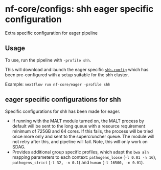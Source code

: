# nf-core/configs: shh eager specific configuration

Extra specific configuration for eager pipeline

## Usage

To use, run the pipeline with `-profile shh`.

This will download and launch the eager specific [`shh.config`](../../../conf/pipeline/eager/shh.config) which has been pre-configured with a setup suitable for the shh cluster.

Example: `nextflow run nf-core/eager -profile shh`

## eager specific configurations for shh

Specific configurations for shh has been made for eager.

* If running with the MALT module turned on, the MALT process by default will be sent  to the long queue with a resource requirement minimum of 725GB and 64 cores. If this fails, the process will be tried once more only and sent to the supercruncher queue. The module will not retry after this, and pipeline will fail. Note, this will only work on SDAG.
* Provides additional group specific profiles, which adapt the `bwa aln` mapping parameters to each context: `pathogens_loose` (`-l 0.01 -n 16`), `pathogens_strict` (`-l 32, -n 0.1`) and `human` (`-l 16500, -n 0.01`).
